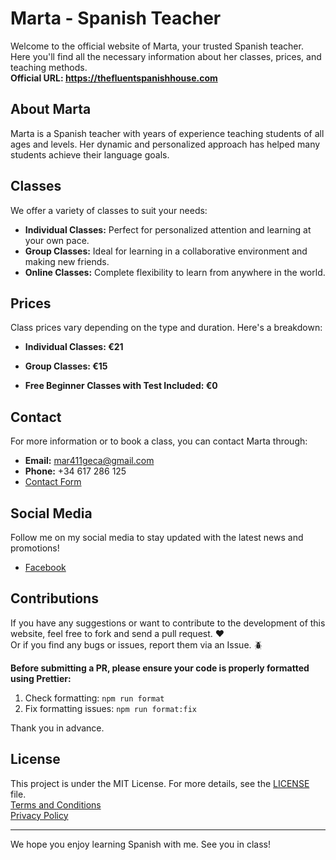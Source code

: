 # Marta - Spanish Teacher

Welcome to the official website of Marta, your trusted Spanish teacher. Here you'll find all the necessary information about her classes, prices, and teaching methods.  
**Official URL: https://thefluentspanishhouse.com**

## About Marta

Marta is a Spanish teacher with years of experience teaching students of all ages and levels. Her dynamic and personalized approach has helped many students achieve their language goals.

## Classes

We offer a variety of classes to suit your needs:

- **Individual Classes:** Perfect for personalized attention and learning at your own pace.
- **Group Classes:** Ideal for learning in a collaborative environment and making new friends.
- **Online Classes:** Complete flexibility to learn from anywhere in the world.

## Prices

Class prices vary depending on the type and duration. Here's a breakdown:

- **Individual Classes: €21**

- **Group Classes: €15**
- **Free Beginner Classes with Test Included: €0**

## Contact

For more information or to book a class, you can contact Marta through:

- **Email:** mar411geca@gmail.com
- **Phone:** +34 617 286 125
- [Contact Form](https://thefluentspanishhouse.com/contact)

## Social Media

Follow me on my social media to stay updated with the latest news and promotions!

- [Facebook](https://www.facebook.com/thefluentspanishhouse/)

## Contributions

If you have any suggestions or want to contribute to the development of this website, feel free to fork and send a pull request. ❤️  
Or if you find any bugs or issues, report them via an Issue. 🪲

**Before submitting a PR, please ensure your code is properly formatted using Prettier:**

1. Check formatting: `npm run format`
2. Fix formatting issues: `npm run format:fix`

Thank you in advance.

## License

This project is under the MIT License. For more details, see the [LICENSE](LICENSE) file.  
[Terms and Conditions](https://thefluentspanishhouse.vercel.app/info)  
[Privacy Policy](https://thefluentspanishhouse.vercel.app/info)

---

We hope you enjoy learning Spanish with me. See you in class!
